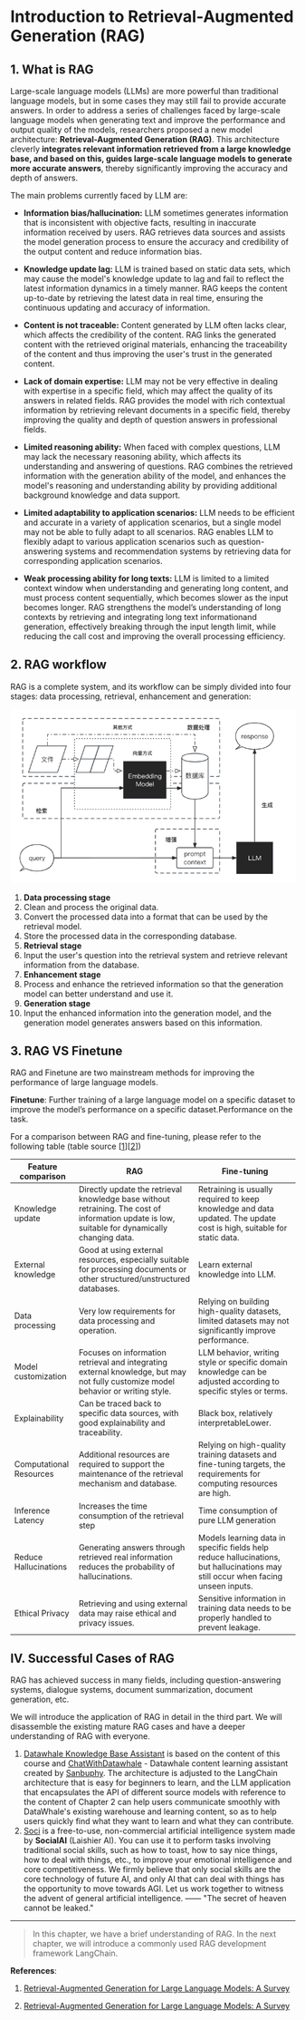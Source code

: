 # Introduction to Retrieval-Augmented Generation (RAG)

## 1. What is RAG

Large-scale language models (LLMs) are more powerful than traditional language models, but in some cases they may still fail to provide accurate answers. In order to address a series of challenges faced by large-scale language models when generating text and improve the performance and output quality of the models, researchers proposed a new model architecture: **Retrieval-Augmented Generation (RAG)**. This architecture cleverly **integrates relevant information retrieved from a large knowledge base, and based on this, guides large-scale language models to generate more accurate answers**, thereby significantly improving the accuracy and depth of answers.

The main problems currently faced by LLM are:

- **Information bias/hallucination:** LLM sometimes generates information that is inconsistent with objective facts, resulting in inaccurate information received by users. RAG retrieves data sources and assists the model generation process to ensure the accuracy and credibility of the output content and reduce information bias.

- **Knowledge update lag:** LLM is trained based on static data sets, which may cause the model's knowledge update to lag and fail to reflect the latest information dynamics in a timely manner. RAG keeps the content up-to-date by retrieving the latest data in real time, ensuring the continuous updating and accuracy of information.

- **Content is not traceable:** Content generated by LLM often lacks clear, which affects the credibility of the content. RAG links the generated content with the retrieved original materials, enhancing the traceability of the content and thus improving the user's trust in the generated content.

- **Lack of domain expertise:** LLM may not be very effective in dealing with expertise in a specific field, which may affect the quality of its answers in related fields. RAG provides the model with rich contextual information by retrieving relevant documents in a specific field, thereby improving the quality and depth of question answers in professional fields.

- **Limited reasoning ability:** When faced with complex questions, LLM may lack the necessary reasoning ability, which affects its understanding and answering of questions. RAG combines the retrieved information with the generation ability of the model, and enhances the model's reasoning and understanding ability by providing additional background knowledge and data support.

- **Limited adaptability to application scenarios:** LLM needs to be efficient and accurate in a variety of application scenarios, but a single model may not be able to fully adapt to all scenarios. RAG enables LLM to flexibly adapt to various application scenarios such as question-answering systems and recommendation systems by retrieving data for corresponding application scenarios.

- **Weak processing ability for long texts:** LLM is limited to a limited context window when understanding and generating long content, and must process content sequentially, which becomes slower as the input becomes longer. RAG strengthens the model’s understanding of long contexts by retrieving and integrating long text informationand generation, effectively breaking through the input length limit, while reducing the call cost and improving the overall processing efficiency.

## 2. RAG workflow

RAG is a complete system, and its workflow can be simply divided into four stages: data processing, retrieval, enhancement and generation:

<div align=center>
<img src="../figures/C1-2-RAG.png">
</div>

1. **Data processing stage**
1. Clean and process the original data.
2. Convert the processed data into a format that can be used by the retrieval model.
3. Store the processed data in the corresponding database.
2. **Retrieval stage**
1. Input the user's question into the retrieval system and retrieve relevant information from the database.
3. **Enhancement stage**
1. Process and enhance the retrieved information so that the generation model can better understand and use it.
4. **Generation stage**
1. Input the enhanced information into the generation model, and the generation model generates answers based on this information.

## 3. RAG VS Finetune

RAG and Finetune are two mainstream methods for improving the performance of large language models.

**Finetune**: Further training of a large language model on a specific dataset to improve the model’s performance on a specific dataset.Performance on the task.

For a comparison between RAG and fine-tuning, please refer to the following table (table source [[1](https://arxiv.org/abs/2312.10997)][[2](https://baoyu.io/translations/ai-paper/2312.10997-retrieval-augmented-generation-for-large-language-models-a-survey)])

| Feature comparison | RAG | Fine-tuning |
| -------- | ---------------------------------------------------------------------- | -------------------------------------------------------------------------- |
| Knowledge update | Directly update the retrieval knowledge base without retraining. The cost of information update is low, suitable for dynamically changing data. | Retraining is usually required to keep knowledge and data updated. The update cost is high, suitable for static data. |
| External knowledge | Good at using external resources, especially suitable for processing documents or other structured/unstructured databases. | Learn external knowledge into LLM. |
| Data processing | Very low requirements for data processing and operation. | Relying on building high-quality datasets, limited datasets may not significantly improve performance. |
| Model customization | Focuses on information retrieval and integrating external knowledge, but may not fully customize model behavior or writing style. | LLM behavior, writing style or specific domain knowledge can be adjusted according to specific styles or terms. |
| Explainability | Can be traced back to specific data sources, with good explainability and traceability. | Black box, relatively interpretableLower. |
| Computational Resources | Additional resources are required to support the maintenance of the retrieval mechanism and database. | Relying on high-quality training datasets and fine-tuning targets, the requirements for computing resources are high. |
| Inference Latency | Increases the time consumption of the retrieval step | Time consumption of pure LLM generation |
| Reduce Hallucinations | Generating answers through retrieved real information reduces the probability of hallucinations. | Models learning data in specific fields help reduce hallucinations, but hallucinations may still occur when facing unseen inputs. |
| Ethical Privacy | Retrieving and using external data may raise ethical and privacy issues. | Sensitive information in training data needs to be properly handled to prevent leakage.|

## IV. Successful Cases of RAG

RAG has achieved success in many fields, including question-answering systems, dialogue systems, document summarization, document generation, etc.

We will introduce the application of RAG in detail in the third part. We will disassemble the existing mature RAG cases and have a deeper understanding of RAG with everyone.

1. [Datawhale Knowledge Base Assistant](https://github.com/logan-zou/Chat_with_Datawhale_langchain) is based on the content of this course and [ChatWithDatawhale](https://github.com/sanbuphy/ChatWithDatawhale) - Datawhale content learning assistant created by [Sanbuphy](https://github.com/sanbuphy). The architecture is adjusted to the LangChain architecture that is easy for beginners to learn, and the LLM application that encapsulates the API of different source models with reference to the content of Chapter 2 can help users communicate smoothly with DataWhale's existing warehouse and learning content, so as to help users quickly find what they want to learn and what they can contribute.
2. [Soci](https://github.com/SocialAI-tianji/Tianji) is a free-to-use, non-commercial artificial intelligence system made by **SocialAI** (Laishier AI). You can use it to perform tasks involving traditional social skills, such as how to toast, how to say nice things, how to deal with things, etc., to improve your emotional intelligence and core competitiveness. We firmly believe that only social skills are the core technology of future AI, and only AI that can deal with things has the opportunity to move towards AGI. Let us work together to witness the advent of general artificial intelligence. —— "The secret of heaven cannot be leaked."

---

> In this chapter, we have a brief understanding of RAG. In the next chapter, we will introduce a commonly used RAG development framework LangChain.

**References**:

1. [Retrieval-Augmented Generation for Large Language Models: A Survey](https://arxiv.org/abs/2312.10997)

2. [Retrieval-Augmented Generation for Large Language Models: A Survey](https://baoyu.io/translations/ai-paper/2312.10997-retrieval-augmented-generation-for-large-language-models-a-surveyguage-models-a-survey)